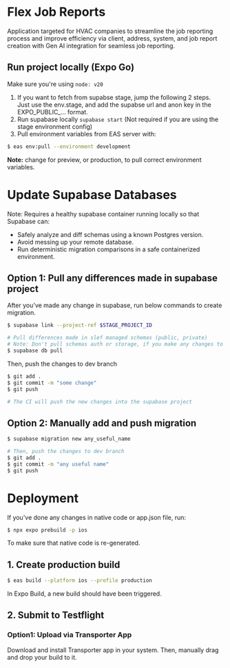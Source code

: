 # Flex Job Reports
Application targeted for HVAC companies to streamline the job reporting process and improve efficiency via client, address, system, and job report creation with Gen AI integration for seamless job reporting.

## Run project locally (Expo Go)

Make sure you're using `node: v20`

1. If you want to fetch from supabse stage, jump the following 2 steps. Just use the env.stage, and add the supabse url and anon key in the EXPO_PUBLIC_... format.
2. Run supabase locally `supabase start` (Not required if you are using the stage environment config)
3. Pull environment variables from EAS server with:

```bash
$ eas env:pull --environment development
```

**Note:** change for preview, or production, to pull correct environment variables.

# Update Supabase Databases

Note: Requires a healthy supabase container running locally so that Supabase can: 

- Safely analyze and diff schemas using a known Postgres version.
- Avoid messing up your remote database.
- Run deterministic migration comparisons in a safe containerized environment.

## Option 1: Pull any differences made in supabase project
After you've made any change in supabase, run below commands to create migration.



```bash
$ supabase link --project-ref $STAGE_PROJECT_ID

# Pull differences made in slef managed schemas (public, private)
# Note: Don't pull schemas auth or storage, if you make any changes to these schemas, add these changes manually to the migrations
$ supabase db pull
```

Then, push the changes to dev branch

```bash
$ git add .
$ git commit -m "some change"
$ git push

# The CI will push the new changes into the supabase project
```

## Option 2: Manually add and push migration

```bash
$ supabase migration new any_useful_name

# Then, push the changes to dev branch
$ git add .
$ git commit -m "any useful name"
$ git push
```

# Deployment

If you've done any changes in native code or app.json file, run:

```bash
$ npx expo prebuild -p ios
```

To make sure that native code is re-generated.

## 1. Create production build 

```bash
$ eas build --platform ios --profile production
``` 

In Expo Build, a new build should have been triggered.

## 2. Submit to Testflight

### Option1: Upload via Transporter App

Download and install Transporter app in your system. Then, manually drag and drop your build to it.